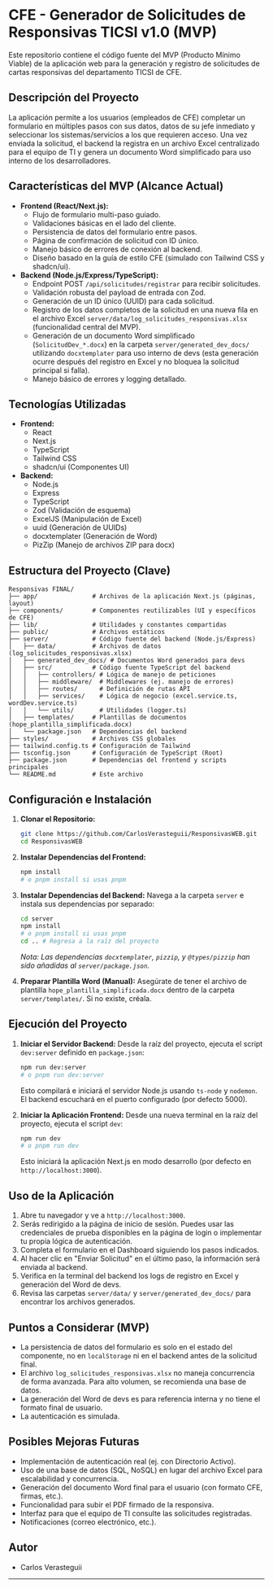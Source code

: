 # CFE - Generador de Solicitudes de Responsivas TICSI v1.0 (MVP)

Este repositorio contiene el código fuente del MVP (Producto Mínimo Viable) de la aplicación web para la generación y registro de solicitudes de cartas responsivas del departamento TICSI de CFE.

## Descripción del Proyecto

La aplicación permite a los usuarios (empleados de CFE) completar un formulario en múltiples pasos con sus datos, datos de su jefe inmediato y seleccionar los sistemas/servicios a los que requieren acceso. Una vez enviada la solicitud, el backend la registra en un archivo Excel centralizado para el equipo de TI y genera un documento Word simplificado para uso interno de los desarrolladores.

## Características del MVP (Alcance Actual)

*   **Frontend (React/Next.js):**
    *   Flujo de formulario multi-paso guiado.
    *   Validaciones básicas en el lado del cliente.
    *   Persistencia de datos del formulario entre pasos.
    *   Página de confirmación de solicitud con ID único.
    *   Manejo básico de errores de conexión al backend.
    *   Diseño basado en la guía de estilo CFE (simulado con Tailwind CSS y shadcn/ui).
*   **Backend (Node.js/Express/TypeScript):**
    *   Endpoint POST `/api/solicitudes/registrar` para recibir solicitudes.
    *   Validación robusta del payload de entrada con Zod.
    *   Generación de un ID único (UUID) para cada solicitud.
    *   Registro de los datos completos de la solicitud en una nueva fila en el archivo Excel `server/data/log_solicitudes_responsivas.xlsx` (funcionalidad central del MVP).
    *   Generación de un documento Word simplificado (`SolicitudDev_*.docx`) en la carpeta `server/generated_dev_docs/` utilizando `docxtemplater` para uso interno de devs (esta generación ocurre después del registro en Excel y no bloquea la solicitud principal si falla).
    *   Manejo básico de errores y logging detallado.

## Tecnologías Utilizadas

*   **Frontend:**
    *   React
    *   Next.js
    *   TypeScript
    *   Tailwind CSS
    *   shadcn/ui (Componentes UI)
*   **Backend:**
    *   Node.js
    *   Express
    *   TypeScript
    *   Zod (Validación de esquema)
    *   ExcelJS (Manipulación de Excel)
    *   uuid (Generación de UUIDs)
    *   docxtemplater (Generación de Word)
    *   PizZip (Manejo de archivos ZIP para docx)

## Estructura del Proyecto (Clave)

```
Responsivas FINAL/
├── app/               # Archivos de la aplicación Next.js (páginas, layout)
├── components/        # Componentes reutilizables (UI y específicos de CFE)
├── lib/               # Utilidades y constantes compartidas
├── public/            # Archivos estáticos
├── server/            # Código fuente del backend (Node.js/Express)
│   ├── data/          # Archivos de datos (log_solicitudes_responsivas.xlsx)
│   ├── generated_dev_docs/ # Documentos Word generados para devs
│   ├── src/           # Código fuente TypeScript del backend
│   │   ├── controllers/ # Lógica de manejo de peticiones
│   │   ├── middleware/  # Middlewares (ej. manejo de errores)
│   │   ├── routes/      # Definición de rutas API
│   │   ├── services/    # Lógica de negocio (excel.service.ts, wordDev.service.ts)
│   │   └── utils/       # Utilidades (logger.ts)
│   ├── templates/     # Plantillas de documentos (hope_plantilla_simplificada.docx)
│   └── package.json   # Dependencias del backend
├── styles/            # Archivos CSS globales
├── tailwind.config.ts # Configuración de Tailwind
├── tsconfig.json      # Configuración de TypeScript (Root)
├── package.json       # Dependencias del frontend y scripts principales
└── README.md          # Este archivo
```

## Configuración e Instalación

1.  **Clonar el Repositorio:**
    ```bash
    git clone https://github.com/CarlosVerasteguii/ResponsivasWEB.git
    cd ResponsivasWEB
    ```

2.  **Instalar Dependencias del Frontend:**
    ```bash
    npm install
    # o pnpm install si usas pnpm
    ```

3.  **Instalar Dependencias del Backend:**
    Navega a la carpeta `server` e instala sus dependencias por separado:
    ```bash
    cd server
    npm install
    # o pnpm install si usas pnpm
    cd .. # Regresa a la raíz del proyecto
    ```
    *Nota: Las dependencias `docxtemplater`, `pizzip`, y `@types/pizzip` han sido añadidas al `server/package.json`.*

4.  **Preparar Plantilla Word (Manual):**
    Asegúrate de tener el archivo de plantilla `hope_plantilla_simplificada.docx` dentro de la carpeta `server/templates/`. Si no existe, créala.

## Ejecución del Proyecto

1.  **Iniciar el Servidor Backend:**
    Desde la raíz del proyecto, ejecuta el script `dev:server` definido en `package.json`:
    ```bash
    npm run dev:server
    # o pnpm run dev:server
    ```
    Esto compilará e iniciará el servidor Node.js usando `ts-node` y `nodemon`. El backend escuchará en el puerto configurado (por defecto 5000).

2.  **Iniciar la Aplicación Frontend:**
    Desde una nueva terminal en la raíz del proyecto, ejecuta el script `dev`:
    ```bash
    npm run dev
    # o pnpm run dev
    ```
    Esto iniciará la aplicación Next.js en modo desarrollo (por defecto en `http://localhost:3000`).

## Uso de la Aplicación

1.  Abre tu navegador y ve a `http://localhost:3000`.
2.  Serás redirigido a la página de inicio de sesión. Puedes usar las credenciales de prueba disponibles en la página de login o implementar tu propia lógica de autenticación.
3.  Completa el formulario en el Dashboard siguiendo los pasos indicados.
4.  Al hacer clic en "Enviar Solicitud" en el último paso, la información será enviada al backend.
5.  Verifica en la terminal del backend los logs de registro en Excel y generación del Word de devs.
6.  Revisa las carpetas `server/data/` y `server/generated_dev_docs/` para encontrar los archivos generados.

## Puntos a Considerar (MVP)

*   La persistencia de datos del formulario es solo en el estado del componente, no en `localStorage` ni en el backend antes de la solicitud final.
*   El archivo `log_solicitudes_responsivas.xlsx` no maneja concurrencia de forma avanzada. Para alto volumen, se recomienda una base de datos.
*   La generación del Word de devs es para referencia interna y no tiene el formato final de usuario.
*   La autenticación es simulada.

## Posibles Mejoras Futuras

*   Implementación de autenticación real (ej. con Directorio Activo).
*   Uso de una base de datos (SQL, NoSQL) en lugar del archivo Excel para escalabilidad y concurrencia.
*   Generación del documento Word final para el usuario (con formato CFE, firmas, etc.).
*   Funcionalidad para subir el PDF firmado de la responsiva.
*   Interfaz para que el equipo de TI consulte las solicitudes registradas.
*   Notificaciones (correo electrónico, etc.).

## Autor

*   Carlos Verasteguii

--- 